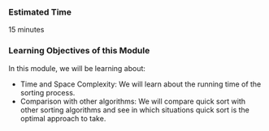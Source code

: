 ### Estimated Time

15 minutes

### Learning Objectives of this Module

In this module, we will be learning about:

   - Time and Space Complexity: We will learn about the running time of the sorting process.
   - Comparison with other algorithms: We will compare quick sort with other sorting algorithms and see in which situations quick sort is the optimal approach to take.


